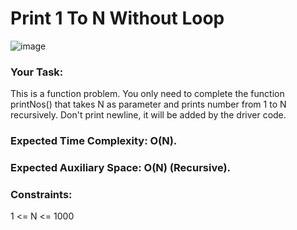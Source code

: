 # Print 1 To N Without Loop

![image](https://github.com/DeekshaMalviya/100-Days-of-Code/assets/132806772/6c4bd3c0-bbc4-4085-aba0-ebc4950eea56)




### Your Task:
This is a function problem. You only need to complete the function printNos() that takes N as parameter and prints number from 1 to N recursively. Don't print newline, it will be added by the driver code.

### Expected Time Complexity: O(N).
### Expected Auxiliary Space: O(N) (Recursive).

### Constraints:
1 <= N <= 1000
